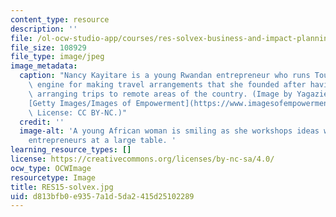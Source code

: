 ```yaml
---
content_type: resource
description: ''
file: /ol-ocw-studio-app/courses/res-solvex-business-and-impact-planning-for-social-enterprises-0-solvex-summer-2021/d813bfb0e9357a1d5da2415d25102289_RES15-solvex.jpg
file_size: 108929
file_type: image/jpeg
image_metadata:
  caption: "Nancy Kayitare is a young Rwandan entrepreneur who runs TouTrip, a search\
    \ engine for making travel arrangements that she founded after having difficulty\
    \ arranging trips to remote areas of the country. (Image by Yagazie Emezi. Source:\_\
    [Getty Images/Images of Empowerment](https://www.imagesofempowerment.org/d_pa-1799312_347/).\
    \ License: CC BY-NC.)"
  credit: ''
  image-alt: 'A young African woman is smiling as she workshops ideas with other local
    entrepreneurs at a large table. '
learning_resource_types: []
license: https://creativecommons.org/licenses/by-nc-sa/4.0/
ocw_type: OCWImage
resourcetype: Image
title: RES15-solvex.jpg
uid: d813bfb0-e935-7a1d-5da2-415d25102289
---
```

